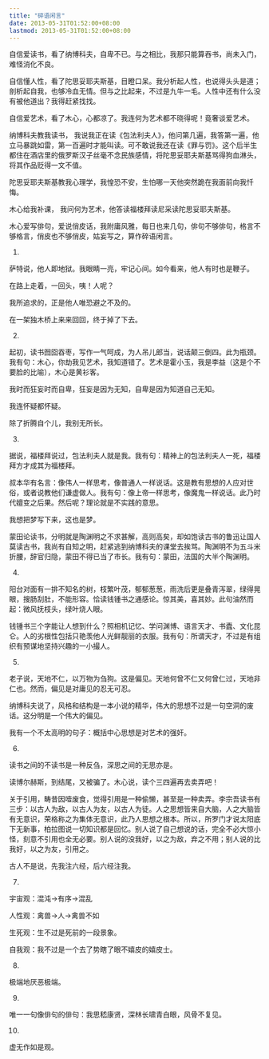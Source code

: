 ```yaml
---
title: "碎语闲言"
date: 2013-05-31T01:52:00+08:00
lastmod: 2013-05-31T01:52:00+08:00
---
```


自信爱读书，看了纳博科夫，自卑不已。与之相比，我那只能算吞书，尚未入门，难怪消化不良。

自信懂人性，看了陀思妥耶夫斯基，目瞪口呆。我分析起人性，也说得头头是道；剖析起自我，也够冷血无情。但与之比起来，不过是九牛一毛。人性中还有什么没有被他道出？我得赶紧找找。

自信爱艺术，看了木心，心都凉了。我连何为艺术都不晓得呢！竟奢谈爱艺术。

纳博科夫教我读书， 我说我正在读《包法利夫人》，他问第几遍，我答第一遍，他立马暴跳如雷，第一百遍时才能叫读。可不敢说我还在读《罪与罚》。这个后半生都住在酒店里的俄罗斯汉子丝毫不念民族感情，将陀思妥耶夫斯基骂得狗血淋头，将其作品贬得一文不值。

陀思妥耶夫斯基教我心理学，我惶恐不安，生怕哪一天他突然跪在我面前向我忏悔。

木心给我补课， 我问何为艺术，他答读福楼拜读尼采读陀思妥耶夫斯基。

木心爱写俳句，爱说俏皮话，我附庸风雅，每日也来几句，俳句不够俳句，格言不够格言，俏皮也不够俏皮，姑妄写之，算作碎语闲言。

1.

萨特说，他人即地狱。我眼睛一亮，牢记心间。如今看来，他人有时也是鞭子。

在路上走着，一回头，咦！人呢？

我所追求的，正是他人唯恐避之不及的。

在一架独木桥上来来回回，终于掉了下去。

2.

起初，读书囫囵吞枣，写作一气呵成，为人吊儿郎当，说话颠三倒四。此为瓶颈。我有句：木心，你劫我见艺术，我知道错了。艺术是霍小玉，我是李益（这是个不要脸的比喻），木心是黄衫客。

我时而狂妄时而自卑，狂妄是因为无知，自卑是因为知道自己无知。

我连怀疑都怀疑。

除了折腾自个儿，我别无所长。

3.

据说，福楼拜说过，包法利夫人就是我。我有句：精神上的包法利夫人一死，福楼拜方才成其为福楼拜。

叔本华有名言：像伟人一样思考，像普通人一样说话。这是教有思想的人应对世俗，或者说教他们谦虚做人。我有句：像上帝一样思考，像魔鬼一样说话。此乃时代嬗变之后果。然后呢？理论就是不实践的意思。

我想把梦写下来，这也是梦。

蒙田论读书，分明就是陶渊明之不求甚解，高则高矣，却如饱读古书的鲁迅让国人莫读古书，我尚有自知之明，赶紧逃到纳博科夫的课堂去挨骂。陶渊明不为五斗米折腰，辞官归隐，蒙田不得已当了市长。我有句：蒙田，法国的大半个陶渊明。

4.

阳台对面有一排不知名的树，枝繁叶茂，郁郁葱葱，雨洗后更是叠青泻翠，绿得晃眼，搜肠刮肚，不能形容。恰读钱锺书之通感论。惊其美，喜其妙。此句油然而起：微风抚枝头，绿叶烧人眼。

钱锺书三个字能让人想到什么？照相机记忆、学问渊博、语言天才、书蠹、文化昆仑。人的劣根性包括只艳羡他人光鲜靓丽的衣服。我有句：所谓天才，不过是有组织有预谋地坚持兴趣的一小撮人。

5.

老子说，天地不仁，以万物为刍狗。这是偏见。天地何曾不仁又何曾仁过，天地非仁也。然而，偏见是对庸见的忍无可忍。

纳博科夫说了，风格和结构是一本小说的精华，伟大的思想不过是一句空洞的废话。这分明是一个伟大的偏见。

我有一个不太高明的句子：概括中心思想是对艺术的强奸。

6.

读书之间的不读书是一种反刍，深思之间的无思亦是。

读博尔赫斯，到结尾，又被骗了。木心说，读个三四遍再去卖弄吧！

关于引用，畴昔因噎废食，觉得引用是一种偷懒，甚至是一种卖弄。李宗吾读书有三步：以古人为敌，以古人为友，以古人为徒。人之思想皆来自大脑，人之大脑皆有无意识，荣格称之为集体无意识，此乃人思想之根本。所以，所罗门才说太阳底下无新事，柏拉图说一切知识都是回忆。别人说了自己想说的话，完全不必大惊小怪，刻意不引用也全无必要。别人说的没我好，以之为敌，弃之不用；别人说的比我好，以之为友，引用之。

古人不是说，先我注六经，后六经注我。

7.

宇宙观：混沌→有序→混乱

人性观：禽兽→人→禽兽不如

生死观：生不过是死前的一段景象。

自我观：我不过是一个去了势瞎了眼不嬉皮的嬉皮士。

8.

极端地厌恶极端。

9.

唯一一句像俳句的俳句：我思嵇康贤，深林长啸青白眼，风骨不复见。

10.

虚无作如是观。

